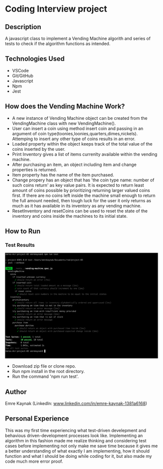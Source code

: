 # Coding Interview project

## Description

A javascript class to implement a Vending Machine algorith and series of tests to check if the algorithm functions as intended.

## Technologies Used

- VSCode
- Git/GitHub
- Javascript
- Npm
- Jest

## How does the Vending Machine Work?

- A new instance of Vending Machine object can be created from the VendingMachine class with new VendingMachine().
- User can insert a coin using method insert coin and passing in an argument of coin type(toonies,loonies,quarters,dimes,nickels). Attemping to insert any other type of coins results in an error.
- Loaded property within the object keeps track of the total value of the coins inserted by the user.
- Print Inventory gives a list of items currenlty available within the vending machine.
- After purchasing an item, an object including item and change properties is returned.
- Item property has the name of the item purchased.
- Change propery has an object that has 'the coin type name: number of such coins return' as key value pairs. It is expected to return least amount of coins possible by prioritizing returning larger valued coins first. If there are no coins left inside the machine small enough to return the full amount needed, then tough luck for the user it only returns as much as it has available in its inventory as any vending machine.
- ResetInventory and resetCoins can be used to reset the state of the inventory and coins inside the machines to its initial state.

## How to Run

### Test Results

![Test Results](./screenshots/screenshot.png)

- Download zip file or clone repo.
- Run npm install in the root directory.
- Run the command 'npm run test'.

## Author

Emre Kaynak (LinkedIn: www.linkedin.com/in/emre-kaynak-1381a6168)

## Personal Experience

This was my first time experiencing what test-driven develepment and behavious driven-development processes look like. Implementing an algorithm in this fashion made me realize thinking and considering test cases before implementing not only make me save time because it gives me a better understanding of what exactly I am implementing, how it should function and what I should be doing while coding for it, but also made my code much more error proof.